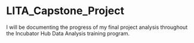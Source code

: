 # LITA_Capstone_Project
I will be documenting the progress of my final project analysis throughout the Incubator Hub Data Analysis training program.
